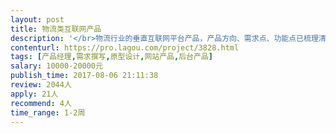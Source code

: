 ```yaml
---                
layout: post       
title: 物流类互联网产品           
description: '</br>物流行业的垂直互联网平台产品，产品方向、需求点、功能点已梳理清楚，现需要请产品大神根据需求设计产品原型，规范需求文档。完成技术开发前的设计工作。</br>'     
contenturl: https://pro.lagou.com/project/3828.html      
tags: [产品经理,需求撰写,原型设计,网站产品,后台产品]            
salary: 10000-20000元          
publish_time: 2017-08-06 21:11:38         
review: 2044人                   
apply: 21人                   
recommend: 4人                   
time_range: 1-2周              
---                 
```

